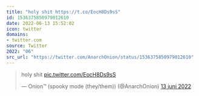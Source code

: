```yaml
---
title: "holy shit https://t.co/EocH8Ds9sS"
id: 1536375850979012610
date: 2022-06-13 15:52:02
icon: twitter
domains:
- twitter.com
source: Twitter
2022: "06"
src_url: "https://twitter.com/AnarchOnion/status/1536375850979012610"
---
```

<blockquote class="twitter-tweet" data-lang="nl" data-dnt="true"><p lang="en" dir="ltr">holy shit <a href="https://t.co/EocH8Ds9sS">pic.twitter.com/EocH8Ds9sS</a></p>&mdash; Onion™ (spooky mode (they/them)) (@AnarchOnion) <a href="https://twitter.com/AnarchOnion/status/1536375850979012610?ref_src=twsrc%5Etfw">13 juni 2022</a></blockquote>
<script async src="https://platform.twitter.com/widgets.js" charset="utf-8"></script>

